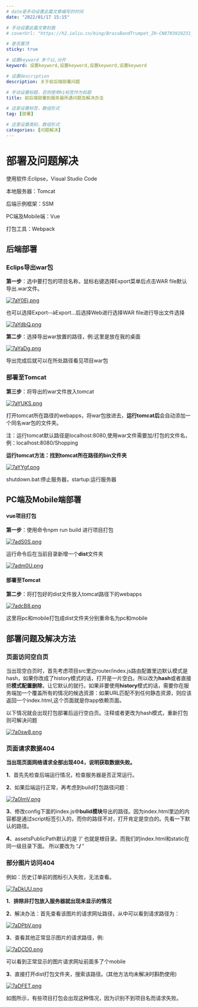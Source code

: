 ```yaml
---
# date是手动设置此篇文章编写的时间
date: "2022/01/17 15:15"

# 手动设置此篇文章封面
# coverUrl: "https://h2.ioliu.cn/bing/BrassBandTrumpet_ZH-CN8703910231_640x480.jpg?imageslim"

# 是否置顶
sticky: true

# 设置keyword 多个以,分开
keyword: 设置keyword,设置keyword,设置keyword,设置keyword

# 设置description
description: 关于前后端部署问题

# 手动设置标题，否则使用h1标签作为标题
title: 前后端部署到服务器所遇问题及解决办法

# 这是设置标签，数组形式
tag: [部署]

# 这里设置类别，数组形式
categories: [问题解决]
---
```

# 部署及问题解决

使用软件:Eclipse，Visual Studio Code

本地服务器：Tomcat

后端示例框架：SSM

PC端及Mobile端：Vue

打包工具：Webpack

## 后端部署

### Eclips导出war包

**第一步**：选中要打包的项目名称，鼠标右键选择Export菜单后点击WAR file默认导出.war文件。

[![7aY0Ej.png](https://s4.ax1x.com/2022/01/17/7aY0Ej.png)](https://imgtu.com/i/7aY0Ej)

也可以选择Export--àExport…后选择Web进行选择WAR file进行导出文件选择

[![7aYdbQ.png](https://s4.ax1x.com/2022/01/17/7aYdbQ.png)](https://imgtu.com/i/7aYdbQ)

​     **第二步**：选择导出war放置的路径，例:这里是放在我的桌面

[![7aYaDg.png](https://s4.ax1x.com/2022/01/17/7aYaDg.png)](https://imgtu.com/i/7aYaDg)

导出完成后就可以在所处路径看见项目war包

### 部署至Tomcat

**第三步**：将导出的war文件放入tomcat

[![7aYUKS.png](https://s4.ax1x.com/2022/01/17/7aYUKS.png)](https://imgtu.com/i/7aYUKS)

打开tomcat所在路径的webapps，将war包放进去，**运行tomcat后**会自动添加一个同名war包的文件夹。

注：运行tomcat默认路径是localhost:8080,使用war文件需要加/打包的文件名，例：localhost:8080/Shopping

**运行tomcat方法：找到tomcat所在路径的bin文件夹**

[![7aYYgf.png](https://s4.ax1x.com/2022/01/17/7aYYgf.png)](https://imgtu.com/i/7aYYgf)

shutdown.bat:停止服务器，startup:运行服务器

## PC端及Mobile端部署

#### vue项目打包

**第一步**：使用命令npm run build 进行项目打包

[![7adS0S.png](https://s4.ax1x.com/2022/01/17/7adS0S.png)](https://imgtu.com/i/7adS0S)

运行命令后在当前目录新增一个**dist**文件夹

[![7adm0U.png](https://s4.ax1x.com/2022/01/17/7adm0U.png)](https://imgtu.com/i/7adm0U)

#### 部署至Tomcat

**第二步**：将打包好的dist文件放入tomcat路径下的webapps

[![7adcB8.png](https://s4.ax1x.com/2022/01/17/7adcB8.png)](https://imgtu.com/i/7adcB8)

这里将pc和mobile打包成dist文件夹分别重命名为pc和mobile

## 部署问题及解决方法

### 页面访问空白页

当出现空白页时，首先考虑项目src里边router/index.js路由配置里边默认模式是hash，如果你改成了history模式的话，打开是一片空白。所以改为**hash**或者直接把**模式配置删除**，让它默认的就行。如果非要使用**history**模式的话，需要你在服务端加一个覆盖所有的情况的候选资源：如果URL匹配不到任何静态资源，则应该返回一个index.html,这个页面就是你app依赖页面。

以下情况就会出现打包部署后运行空白页。注释或者更改为hash模式，重新打包则可解决问题

[![7a0sw8.png](https://s4.ax1x.com/2022/01/17/7a0sw8.png)](https://imgtu.com/i/7a0sw8)

### 页面请求数据404

**当出现页面网络请求全部出现404，说明获取数据失败。**

**1**、首先先检查后端运行情况，检查服务器是否正常运行。

**2**、如果后端运行正常，再考虑到build打包路径问题：

[![7a0ImV.png](https://s4.ax1x.com/2022/01/17/7a0ImV.png)](https://imgtu.com/i/7a0ImV)

**3**、修改config下面的index.js中**bulid模块**导出的路径。因为index.html里边的内容都是通过script标签引入的，而你的路径不对，打开肯定是空白的。先看一下默认的路径。

**4**、assetsPublicPath默认的是 ‘/’ 也就是根目录。而我们的index.html和static在同一级目录下面。 所以要改为 **‘./ ’**

### 部分图片访问404

例如：历史订单前的图标引入失败，无法查看。

[![7aDkUU.png](https://s4.ax1x.com/2022/01/17/7aDkUU.png)](https://imgtu.com/i/7aDkUU)

**1**、**排除非打包放入服务器就出现未显示的情况**

**2**、解决办法：首先查看该图片的请求网址路径，从中可以看到请求路径为：

[![7aDPbV.png](https://s4.ax1x.com/2022/01/17/7aDPbV.png)](https://imgtu.com/i/7aDPbV)

**3**、查看其他正常显示图片的请求路径，例:

[![7aDCD0.png](https://s4.ax1x.com/2022/01/17/7aDCD0.png)](https://imgtu.com/i/7aDCD0)

可以看到正常显示的图片请求网址前面多了个mobile

**3**、直接打开dist打包文件夹，搜索该路径。(其他方法均未解决时斟酌使用)

[![7aDFET.png](https://s4.ax1x.com/2022/01/17/7aDFET.png)](https://imgtu.com/i/7aDFET)

如图所示，有些项目打包会出现这种情况，因为识别不到项目名而请求失败。